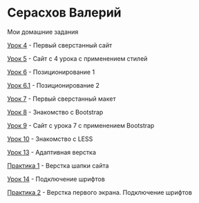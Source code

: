 # Серасхов Валерий

Мои домашние задания

[Урок 4](https://valera253.github.io/lesson_4 "Первый сверстанный сайт") - Первый сверстанный сайт

[Урок 5](https://valera253.github.io/lesson_5 "Описание") - Сайт с 4 урока с применением стилей

[Урок 6](https://valera253.github.io/lesson_6 "Описание") - Позиционирование 1

[Урок 6.1](https://valera253.github.io/lesson_6.1 "Описание") - Позиционирование 2

[Урок 7](https://valera253.github.io/lesson_7 "Описание") - Первый сверстанный макет

[Урок 8](https://valera253.github.io/lesson_8 "Описание") - Знакомство с Bootstrap

[Урок 9](https://valera253.github.io/lesson_9 "Описание") - Сайт с урока 7 с применением Bootstrap

[Урок 10](https://valera253.github.io/lesson_10 "Описание") - Знакомство с LESS

[Урок 13](https://valera253.github.io/lesson_13 "Описание") - Адаптивная верстка

[Практика 1](https://valera253.github.io/practice_1 "Описание") - Верстка шапки сайта

[Урок 14](https://valera253.github.io/lesson_14 "Описание") - Подключение шрифтов

[Практика 2](https://valera253.github.io/practice_2 "Описание") - Верстка первого экрана. Подключение шрифтов
